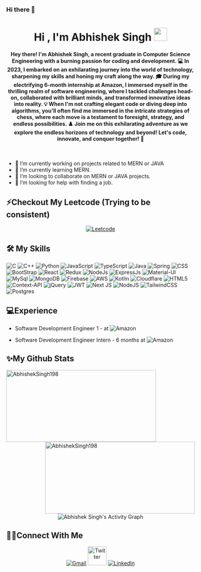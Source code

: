 ### Hi there 👋

<h1 align="center">Hi , I'm Abhishek Singh <img src="https://media.giphy.com/media/hvRJCLFzcasrR4ia7z/giphy.gif" width="35"></h1>

<h4 align="center">Hey there! I'm Abhishek Singh, a recent graduate in Computer Science Engineering with a burning passion for coding and development. 💻 In 2023, I embarked on an exhilarating journey into the world of technology, sharpening my skills and honing my craft along the way. 🎓 During my electrifying 6-month internship at Amazon, I immersed myself in the thrilling realm of software engineering, where I tackled challenges head-on, collaborated with brilliant minds, and transformed innovative ideas into reality. 💡 When I'm not crafting elegant code or diving deep into algorithms, you'll often find me immersed in the intricate strategies of chess, where each move is a testament to foresight, strategy, and endless possibilities. ♟️ Join me on this exhilarating adventure as we explore the endless horizons of technology and beyond! Let's code, innovate, and conquer together! 🚀</h4>
<br>

- 🔭 I’m currently working on projects related to MERN or JAVA
- 🌱 I’m currently learning MERN.
- 👯 I’m looking to collaborate on MERN or JAVA projects.
- 🤔 I’m looking for help with finding a job.


## ⚡Checkout My Leetcode (Trying to be consistent)

<p align="center">
   <a href="https://leetcode.com/pabhishek198/"><img src="https://img.shields.io/badge/LeetCode-FFA116.svg?style=for-the-badge&logo=LeetCode&logoColor=white" alt="Leetcode"/></a> 
</p>

## 🛠️ My Skills

<p align="left"> 
 
![C](https://img.shields.io/badge/C-00599C?style=for-the-badge&logo=c&logoColor=white)
![C++](https://img.shields.io/badge/C%2B%2B-00599C?style=for-the-badge&logo=c%2B%2B&logoColor=white)
![Python](https://img.shields.io/badge/python-3670A0?style=for-the-badge&logo=python&logoColor=ffdd54)
![JavaScript](https://img.shields.io/badge/JavaScript-F7DF1E?style=for-the-badge&logo=javascript&logoColor=black)
![TypeScript](https://img.shields.io/badge/TypeScript-00599C?style=for-the-badge&logo=typescript&logoColor=white)
![Java](https://img.shields.io/badge/java-%23ED8B00.svg?style=for-the-badge&logo=openjdk&logoColor=white)
![Spring](https://img.shields.io/badge/spring-%236DB33F.svg?style=for-the-badge&logo=spring&logoColor=white)
![CSS](https://img.shields.io/badge/CSS-239120?&style=for-the-badge&logo=css3&logoColor=white)
![BootStrap](https://img.shields.io/badge/Bootstrap-563D7C?style=for-the-badge&logo=bootstrap&logoColor=white)
![React](https://img.shields.io/badge/React-20232A?style=for-the-badge&logo=react&logoColor=61DAFB)
![Redux](https://img.shields.io/badge/Redux-593D88?style=for-the-badge&logo=redux&logoColor=white)
![NodeJs](https://img.shields.io/badge/Node.js-339933?style=for-the-badge&logo=nodedotjs&logoColor=white)
![ExpressJs](https://img.shields.io/badge/Express.js-000000?style=for-the-badge&logo=express&logoColor=white)
![Material-UI](https://img.shields.io/badge/-MaterialUI-0081CB?style=flat-square&logo=Material-UI)
![MySql](https://img.shields.io/badge/MySQL-00000F?style=for-the-badge&logo=mysql&logoColor=white)
![MongoDB](https://img.shields.io/badge/MongoDB-4EA94B?style=for-the-badge&logo=mongodb&logoColor=white)
![Firebase](https://img.shields.io/badge/firebase-ffca28?style=for-the-badge&logo=firebase&logoColor=black)
![AWS](https://img.shields.io/badge/AWS-%23FF9900.svg?style=for-the-badge&logo=amazon-aws&logoColor=white)
![Kotlin](https://img.shields.io/badge/kotlin-%237F52FF.svg?style=for-the-badge&logo=kotlin&logoColor=white)
![Cloudflare](https://img.shields.io/badge/Cloudflare-F38020?style=for-the-badge&logo=Cloudflare&logoColor=white)
![HTML5](https://img.shields.io/badge/html5-%23E34F26.svg?style=for-the-badge&logo=html5&logoColor=white)
![Context-API](https://img.shields.io/badge/Context--Api-000000?style=for-the-badge&logo=react)
![jQuery](https://img.shields.io/badge/jquery-%230769AD.svg?style=for-the-badge&logo=jquery&logoColor=white)
![JWT](https://img.shields.io/badge/JWT-black?style=for-the-badge&logo=JSON%20web%20tokens)
![Next JS](https://img.shields.io/badge/Next-black?style=for-the-badge&logo=next.js&logoColor=white)
![NodeJS](https://img.shields.io/badge/node.js-6DA55F?style=for-the-badge&logo=node.js&logoColor=white)
![TailwindCSS](https://img.shields.io/badge/tailwindcss-%2338B2AC.svg?style=for-the-badge&logo=tailwind-css&logoColor=white)
![Postgres](https://img.shields.io/badge/postgres-%23316192.svg?style=for-the-badge&logo=postgresql&logoColor=white)
</p>


## 💻Experience
<p align="left">
  
  - Software Development Engineer 1 - at ![Amazon](https://img.shields.io/badge/Amazon-FF9900.svg?style=for-the-badge&logo=Amazon&logoColor=white) 
</p>
<p align="left">
  
  - Software Development Engineer Intern - 6 months at ![Amazon](https://img.shields.io/badge/Amazon-FF9900.svg?style=for-the-badge&logo=Amazon&logoColor=white) 
</p>


## ✨My Github Stats
<p>
    <img src="https://github-readme-streak-stats.herokuapp.com/?user=AbhishekSingh198&theme=algolia" alt="AbhishekSingh198" height="192px" width="400px" />
    <img align="right" src="https://github-readme-stats.vercel.app/api?username=AbhishekSingh198&show_icons=true&locale=en&theme=algolia" alt="AbhishekSingh198" height="192px" width="400px"/>
</p>

<p align="center">
    <img alt="Abhishek Singh's Activity Graph" src="https://github-readme-activity-graph.vercel.app/graph?username=AbhishekSingh198&theme=react-dark" />
</p>

## 🙋‍♂️Connect With Me
<p align="center">
	<a href="mailto:pabhishek198@gmail.com"><img src="https://img.icons8.com/bubbles/50/000000/gmail.png" alt="Gmail"/></a>
	<a href="https://twitter.com/theabhishek198"><img src="https://user-images.githubusercontent.com/54989169/232682102-0f572a07-be1c-40e3-b808-701d16120411.png" alt="Twitter" height="50px"/></a>
	<a href="https://www.linkedin.com/in/theabhishek198/"><img src="https://img.icons8.com/bubbles/50/000000/linkedin.png" alt="LinkedIn"/></a>
</p><!--
**AbhishekSingh198/AbhishekSingh198** is a ✨ _special_ ✨ repository because its `README.md` (this file) appears on your GitHub profile.

Here are some ideas to get you started:

- 🔭 I’m currently working on ...
- 🌱 I’m currently learning ...
- 👯 I’m looking to collaborate on ...
- 🤔 I’m looking for help with ...
- 💬 Ask me about ...
- 📫 How to reach me: ...
- 😄 Pronouns: ...
- ⚡ Fun fact: ...
-->

